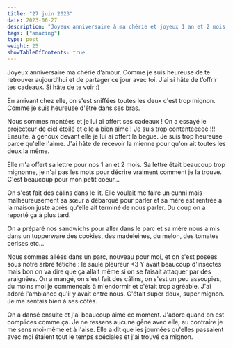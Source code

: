 ```yaml
---
title: "27 juin 2023"
date: 2023-06-27
description: "Joyeux anniversaire à ma chérie et joyeux 1 an et 2 mois à nous <3"
tags: ["amazing"]
type: post
weight: 25
showTableOfContents: true
---
```


Joyeux anniversaire ma chérie d’amour. Comme je suis heureuse de te retrouver aujourd’hui et de partager ce jour avec toi. J’ai si hâte de t’offrir tes cadeaux. Si hâte de te voir :)

En arrivant chez elle, on s'est sniffées toutes les deux c'est trop mignon. Comme je suis heureuse d'être dans ses bras.

Nous sommes montées et je lui ai offert ses cadeaux ! On a essayé le projecteur de ciel étoilé et elle a bien aimé ! Je suis trop contenteeeee !!! Ensuite, à genoux devant elle je lui ai offert la bague. Je suis trop heureuse parce qu'elle l'aime. J'ai hâte de recevoir la mienne pour qu'on ait toutes les deux la même.

Elle m'a offert sa lettre pour nos 1 an et 2 mois. Sa lettre était beaucoup trop mignonne, je n'ai pas les mots pour décrire vraiment comment je la trouve. C'est beaucoup pour mon petit coeur...

On s'est fait des câlins dans le lit. Elle voulait me faire un cunni mais malheureusement sa sœur a débarqué pour parler et sa mère est rentrée à la maison juste après qu'elle ait terminé de nous parler. Du coup on a reporté ça à plus tard.

On a préparé nos sandwichs pour aller dans le parc et sa mère nous a mis dans un tupperware des cookies, des madeleines, du melon, des tomates cerises etc...

Nous sommes allées dans un parc, nouveau pour moi, et on s'est posées sous notre arbre fétiche : le saule pleureur <3 Y avait beaucoup d'insectes mais bon on va dire que ça allait même si on se faisait attaquer par des araignées. On a mangé, on s'est fait des câlins, on s'est un peu assoupies, du moins moi je commençais à m'endormir et c'était trop agréable. J'ai adoré l'ambiance qu'il y avait entre nous. C'était super doux, super mignon. Je me sentais bien à ses côtés.

On a dansé ensuite et j'ai beaucoup aimé ce moment. J'adore quand on est complices comme ça. Je ne ressens aucune gêne avec elle, au contraire je me sens moi-même et à l'aise. Elle a dit que les journées qu'elles passaient avec moi étaient tout le temps spéciales et j'ai trouvé ça mignon.